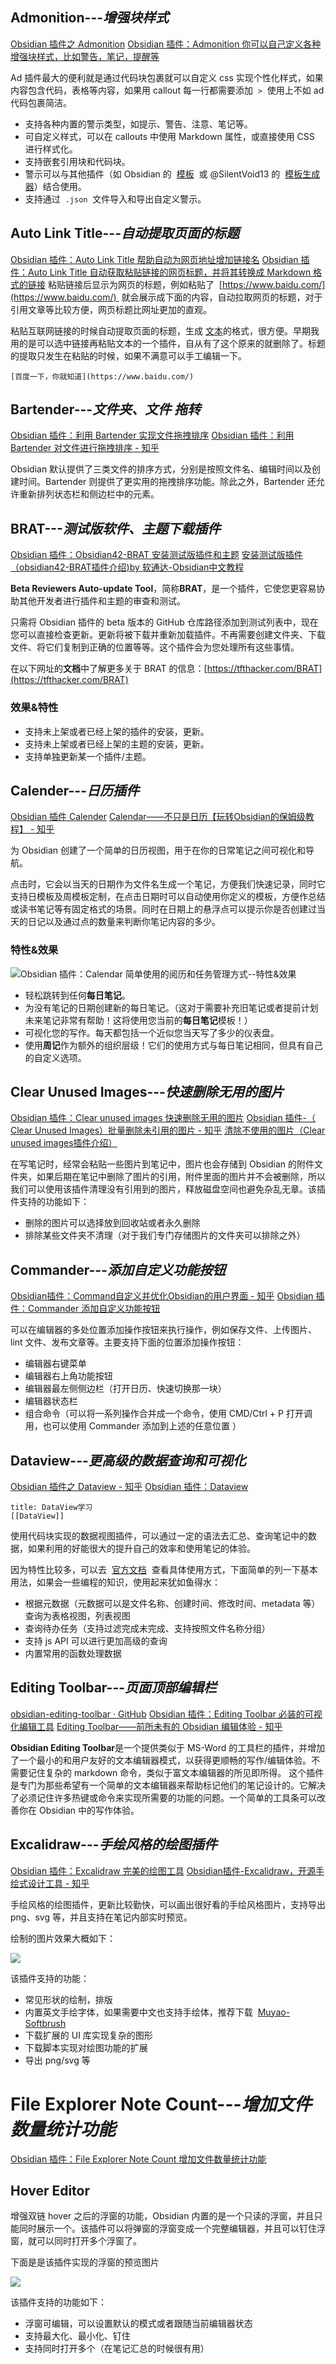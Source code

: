 ## Admonition---*增强块样式*

[Obsidian 插件之 Admonition](https://zhuanlan.zhihu.com/p/391252867)
[Obsidian 插件：Admonition 你可以自己定义各种增强块样式，比如警告，笔记，提醒等](https://pkmer.cn/Pkmer-Docs/10-obsidian/obsidian%E7%A4%BE%E5%8C%BA%E6%8F%92%E4%BB%B6/obsidian-admonition/)

Ad 插件最大的便利就是通过代码块包裹就可以自定义 css 实现个性化样式，如果内容包含代码，表格等内容，如果用 callout 每一行都需要添加  `>`  使用上不如 ad 代码包裹简洁。

- 支持各种内置的警示类型，如提示、警告、注意、笔记等。
- 可自定义样式，可以在 callouts 中使用 Markdown 属性，或直接使用 CSS 进行样式化。
- 支持嵌套引用块和代码块。
- 警示可以与其他插件（如 Obsidian 的  [模板](https://help.obsidian.md/Plugins/Templates)  或 @SilentVoid13 的  [模板生成器](https://github.com/SilentVoid13/Templater)）结合使用。
- 支持通过  `.json`  文件导入和导出自定义警示。

## Auto Link Title---*自动提取页面的标题*

[Obsidian 插件：Auto Link Title 帮助自动为网页地址增加链接名](https://pkmer.cn/Pkmer-Docs/10-obsidian/obsidian%E7%A4%BE%E5%8C%BA%E6%8F%92%E4%BB%B6/obsidian-auto-link-title/)
[Obsidian 插件：Auto Link Title 自动获取粘贴链接的网页标题，并将其转换成 Markdown 格式的链接](https://zhuanlan.zhihu.com/p/672012848)
粘贴链接后显示为网页的标题，例如粘贴了  [https://www.baidu.com/](https://www.baidu.com/)  就会展示成下面的内容，自动拉取网页的标题，对于引用文章等比较方便，网页标题比网址更加的直观。

粘贴互联网链接的时候自动提取页面的标题，生成 [文本](链接URL)的格式，很方便。早期我用的是可以选中链接再粘贴文本的一个插件，自从有了这个原来的就删除了。标题的提取只发生在粘贴的时候，如果不满意可以手工编辑一下。

```text
[百度一下，你就知道](https://www.baidu.com/)
```

## Bartender---*文件夹、文件 拖转*

[Obsidian 插件：利用 Bartender 实现文件拖拽排序](https://pkmer.cn/Pkmer-Docs/10-obsidian/obsidian%E7%A4%BE%E5%8C%BA%E6%8F%92%E4%BB%B6/bartender/)
[Obsidian 插件：利用 Bartender 对文件进行拖拽排序 - 知乎](https://zhuanlan.zhihu.com/p/665590120)

Obsidian 默认提供了三类文件的排序方式，分别是按照文件名、编辑时间以及创建时间。Bartender 则提供了更实用的拖拽排序功能。除此之外，Bartender 还允许重新排列状态栏和侧边栏中的元素。

## BRAT---*测试版软件、主题下载插件*

[Obsidian 插件：Obsidian42-BRAT 安装测试版插件和主题](https://pkmer.cn/Pkmer-Docs/10-obsidian/obsidian%E7%A4%BE%E5%8C%BA%E6%8F%92%E4%BB%B6/obsidian42-brat/)
[安装测试版插件（obsidian42-BRAT插件介绍)by 软通达-Obsidian中文教程](https://publish.obsidian.md/chinesehelp/01+2021%E6%96%B0%E6%95%99%E7%A8%8B/%E5%AE%89%E8%A3%85%E6%B5%8B%E8%AF%95%E7%89%88%E6%8F%92%E4%BB%B6%EF%BC%88obsidian42-BRAT%E6%8F%92%E4%BB%B6%E4%BB%8B%E7%BB%8D%EF%BC%89+by+%E8%BD%AF%E9%80%9A%E8%BE%BE)

**Beta Reviewers Auto-update Tool**，简称**BRAT**，是一个插件，它使您更容易协助其他开发者进行插件和主题的审查和测试。

只需将 Obsidian 插件的 beta 版本的 GitHub 仓库路径添加到测试列表中，现在您可以直接检查更新。更新将被下载并重新加载插件。不再需要创建文件夹、下载文件、将它们复制到正确的位置等等。这个插件会为您处理所有这些事情。

在以下网址的**文档**中了解更多关于 BRAT 的信息：[https://tfthacker.com/BRAT](https://tfthacker.com/BRAT)

### 效果&特性

- 支持未上架或者已经上架的插件的安装，更新。
- 支持未上架或者已经上架的主题的安装，更新。
- 支持单独更新某一个插件/主题。




## Calender---*日历插件*

[Obsidian 插件 Calender](https://pkmer.cn/Pkmer-Docs/10-obsidian/obsidian%E7%A4%BE%E5%8C%BA%E6%8F%92%E4%BB%B6/calendar/)
[Calendar——不只是日历【玩转Obsidian的保姆级教程】 - 知乎](https://zhuanlan.zhihu.com/p/403117880)

为 Obsidian 创建了一个简单的日历视图，用于在你的日常笔记之间可视化和导航。

点击时，它会以当天的日期作为文件名生成一个笔记，方便我们快速记录，同时它支持日模板及周模板定制，在点击日期时可以自动使用你定义的模板，方便作总结或读书笔记等有固定格式的场景。同时在日期上的悬浮点可以提示你是否创建过当天的日记以及通过点的数量来判断你笔记内容的多少。

### 特性&效果

![Obsidian 插件：Calendar 简单使用的阅历和任务管理方式--特性&效果](https://cdn.pkmer.cn/images/20230429233807.png!pkmer)
- 轻松跳转到任何**每日笔记**。
- 为没有笔记的日期创建新的每日笔记。（这对于需要补充旧笔记或者提前计划未来笔记非常有帮助！这将使用您当前的**每日笔记**模板！）
- 可视化您的写作。每天都包括一个近似您当天写了多少的仪表盘。
- 使用**周记**作为额外的组织层级！它们的使用方式与每日笔记相同，但具有自己的自定义选项。


## Clear Unused Images---*快速删除无用的图片*

[Obsidian 插件：Clear unused images 快速删除无用的图片](https://pkmer.cn/Pkmer-Docs/10-obsidian/obsidian%E7%A4%BE%E5%8C%BA%E6%8F%92%E4%BB%B6/oz-clear-unused-images/)
[Obsidian 插件-（ Clear Unused Images）批量删除未引用的图片 - 知乎](https://zhuanlan.zhihu.com/p/628272733)
[清除不使用的图片（Clear unused images插件介绍）](https://publish.obsidian.md/chinesehelp/01+2021%E6%96%B0%E6%95%99%E7%A8%8B/%E6%B8%85%E9%99%A4%E4%B8%8D%E4%BD%BF%E7%94%A8%E7%9A%84%E5%9B%BE%E7%89%87%EF%BC%88Clear+unused+images%E6%8F%92%E4%BB%B6%E4%BB%8B%E7%BB%8D%EF%BC%89+by+%E8%BD%AF%E9%80%9A%E8%BE%BE)

在写笔记时，经常会粘贴一些图片到笔记中，图片也会存储到 Obsidian 的附件文件夹，如果后期在笔记中删除了图片的引用，附件里面的图片并不会被删除，所以我们可以使用该插件清理没有引用到的图片，释放磁盘空间也避免杂乱无章。该插件支持的功能如下：
- 删除的图片可以选择放到回收站或者永久删除
- 排除某些文件夹不清理（对于我们专门存储图片的文件夹可以排除之外）

## Commander---*添加自定义功能按钮*

[Obsidian插件：Command自定义并优化Obsidian的用户界面 - 知乎](https://zhuanlan.zhihu.com/p/669915944)
[Obsidian 插件：Commander 添加自定义功能按钮](https://pkmer.cn/Pkmer-Docs/10-obsidian/obsidian%E7%A4%BE%E5%8C%BA%E6%8F%92%E4%BB%B6/cmdr/)

可以在编辑器的多处位置添加操作按钮来执行操作，例如保存文件、上传图片、lint 文件、发布文章等。主要支持下面的位置添加操作按钮：

- 编辑器右键菜单
- 编辑器右上角功能按钮
- 编辑器最左侧侧边栏（打开日历、快速切换那一块）
- 编辑器状态栏
- 组合命令（可以将一系列操作合并成一个命令，使用 CMD/Ctrl + P 打开调用，也可以使用 Commander 添加到上述的任意位置 ）

## Dataview---*更高级的数据查询和可视化*

[Obsidian 插件之 Dataview - 知乎](https://zhuanlan.zhihu.com/p/373623264)
[Obsidian 插件：Dataview](https://pkmer.cn/Pkmer-Docs/10-obsidian/obsidian%E7%A4%BE%E5%8C%BA%E6%8F%92%E4%BB%B6/dataview/dataview/)

```ad-abstract
title: DataView学习
[[DataView]]

```


使用代码块实现的数据视图插件，可以通过一定的语法去汇总、查询笔记中的数据，如果利用的好能很大的提升自己的效率和使用笔记的体验。

因为特性比较多，可以去  [官方文档](https://blacksmithgu.github.io/obsidian-dataview/)  查看具体使用方式，下面简单的列一下基本用法，如果会一些编程的知识，使用起来犹如鱼得水：

- 根据元数据（元数据可以是文件名称、创建时间、修改时间、metadata 等）查询为表格视图，列表视图
- 查询待办任务（支持过滤完成未完成、支持按照文件名称分组）
- 支持 js API 可以进行更加高级的查询
- 内置常用的函数处理数据


## Editing Toolbar---*页面顶部编辑栏*

[obsidian-editing-toolbar · GitHub](https://github.com/PKM-er/obsidian-editing-toolbar/blob/master/README-zh_cn.md)
[Obsidian 插件：Editing Toolbar 必装的可视化编辑工具](https://pkmer.cn/Pkmer-Docs/10-obsidian/obsidian%E7%A4%BE%E5%8C%BA%E6%8F%92%E4%BB%B6/editing-toolbar/)
[Editing Toolbar——前所未有的 Obsidian 编辑体验 - 知乎](https://zhuanlan.zhihu.com/p/586048063)

**Obsidian Editing Toolbar**是一个提供类似于 MS-Word 的工具栏的插件，并增加了一个最小的和用户友好的文本编辑器模式，以获得更顺畅的写作/编辑体验。不需要记住复杂的 markdown 命令，类似于富文本编辑器的所见即所得。 这个插件是专门为那些希望有一个简单的文本编辑器来帮助标记他们的笔记设计的。它解决了必须记住许多热键或命令来实现所需要的功能的问题。一个简单的工具条可以改善你在 Obsidian 中的写作体验。

## Excalidraw---*手绘风格的绘图插件*

[Obsidian 插件：Excalidraw 完美的绘图工具](https://pkmer.cn/Pkmer-Docs/10-obsidian/obsidian%E7%A4%BE%E5%8C%BA%E6%8F%92%E4%BB%B6/excalidraw/obsidian-excalidraw-plugin/)
[Obsidian插件-Excalidraw，开源手绘式设计工具 - 知乎](https://zhuanlan.zhihu.com/p/658343431)

手绘风格的绘图插件，更新比较勤快，可以画出很好看的手绘风格图片，支持导出 png、svg 等，并且支持在笔记内部实时预览。

绘制的图片效果大概如下：

![](https://pic3.zhimg.com/v2-b25df7a8584a7d5c318ba188d8c8ea0a_r.jpg)

该插件支持的功能：

- 常见形状的绘制，排版
- 内置英文手绘字体，如果需要中文也支持手绘体，推荐下载  [Muyao-Softbrush](https://www.freechinesefont.com/simplified-muyao-softbrush-download/)
- 下载扩展的 UI 库实现复杂的图形
- 下载脚本实现对绘图功能的扩展
- 导出 png/svg 等


# File Explorer Note Count---*增加文件数量统计功能*

[Obsidian 插件：File Explorer Note Count 增加文件数量统计功能](https://pkmer.cn/Pkmer-Docs/10-obsidian/obsidian%E7%A4%BE%E5%8C%BA%E6%8F%92%E4%BB%B6/file-explorer-note-count/)
## Hover Editor

增强双链 hover 之后的浮窗的功能，Obsidian 内置的是一个只读的浮窗，并且只能同时展示一个。该插件可以将弹窗的浮窗变成一个完整编辑器，并且可以钉住浮窗，就可以同时打开多个浮窗了。

下面是是该插件实现的浮窗的预览图片

![](https://pic4.zhimg.com/v2-319f825e339ff554183fa3ab397206cb_r.jpg)

该插件支持的功能如下：

- 浮窗可编辑，可以设置默认的模式或者跟随当前编辑器状态
- 支持最大化、最小化、钉住
- 支持同时打开多个（在笔记汇总的时候很有用）


